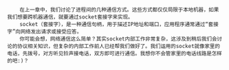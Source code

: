 		在上一章中，我们讨论了进程间的几种通信方式。这些方式都仅仅局限于本地机器，如果我们想要跨机器通信，就要通过socket套接字来实现。
		socket（套接字），是一种通信句柄，用于描述IP地址和端口，应用程序通常通过“套接字”向网络发出请求或接受应答。
		你可能会想，网络通信这么简单？其实socket内部工作非常复杂，这涉及到稍后我们会讨论的协议相关知识，但复杂的内部工作前人已经帮我们做好了。我们运用的socket就像家里的电话，先拨号，对方听见铃声接电话，双方即可进行通信。我想你不会管家里的电话线路是怎样的吧:)？
